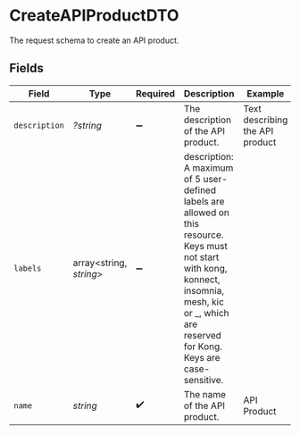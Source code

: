 # CreateAPIProductDTO

The request schema to create an API product.


## Fields

| Field                                                                                                                                                                                                  | Type                                                                                                                                                                                                   | Required                                                                                                                                                                                               | Description                                                                                                                                                                                            | Example                                                                                                                                                                                                |
| ------------------------------------------------------------------------------------------------------------------------------------------------------------------------------------------------------ | ------------------------------------------------------------------------------------------------------------------------------------------------------------------------------------------------------ | ------------------------------------------------------------------------------------------------------------------------------------------------------------------------------------------------------ | ------------------------------------------------------------------------------------------------------------------------------------------------------------------------------------------------------ | ------------------------------------------------------------------------------------------------------------------------------------------------------------------------------------------------------ |
| `description`                                                                                                                                                                                          | *?string*                                                                                                                                                                                              | :heavy_minus_sign:                                                                                                                                                                                     | The description of the API product.                                                                                                                                                                    | Text describing the API product                                                                                                                                                                        |
| `labels`                                                                                                                                                                                               | array<string, *string*>                                                                                                                                                                                | :heavy_minus_sign:                                                                                                                                                                                     | description: A maximum of 5 user-defined labels are allowed on this resource.<br/>Keys must not start with kong, konnect, insomnia, mesh, kic or _, which are reserved for Kong.<br/>Keys are case-sensitive.<br/> |                                                                                                                                                                                                        |
| `name`                                                                                                                                                                                                 | *string*                                                                                                                                                                                               | :heavy_check_mark:                                                                                                                                                                                     | The name of the API product.                                                                                                                                                                           | API Product                                                                                                                                                                                            |